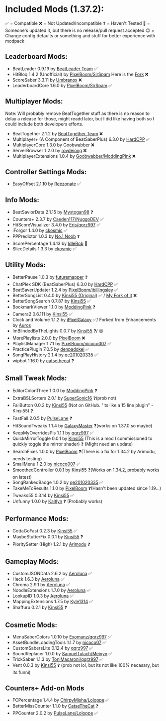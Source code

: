 # Included Mods (1.37.2):

✅ = Compatible
❌ = Not Updated/Incompatible
❓ = Haven't Tested
🤷 = Someone's updated it, but there is no release/pull request accepted
😉 = Change config defaults or something and stuff for better experience with modpack

## Leaderboard Mods:
- BeatLeader 0.9.19 by [BeatLeader Team](https://github.com/BeatLeader/beatleader-mod/releases) ✅
- HitBloq 1.4.2 (Unofficial) by [PixelBoom/SirSpam](https://github.com/PauseChampions/Hitbloq/releases) Here is the [Fork](https://github.com/iPixelGalaxy/Hitbloq) ❌
- ScoreSaber 3.3.11 by [Umbranox](https://github.com/ScoreSaber/scoresaber-plugin/releases) ❌
- LeaderboardCore 1.6.0 by [PixelBoom/SirSpam](https://github.com/rithik-b/LeaderboardCore/releases) ✅

## Multiplayer Mods:
Note: Will probably remove BeatTogether stuff as there is no reason to delay a release for those, might readd later, but I did like having both so I could include both developers efforts.
- BeatTogether 2.1.2 by [BeatTogether Team](https://github.com/BeatTogether/BeatTogether/releases) ❌
- Multiplayer+ (A Component of BeatSaberPlus) 6.3.0 by [HardCPP](https://github.com/hardcpp/BeatSaberPlus/releases) ✅
- MultiplayerCore 1.3.0 by [Goobwabber](https://github.com/Goobwabber/MultiplayerCore/releases) ❌
- ServerBrowser 1.2.0 by [roydejong](https://github.com/roydejong/BeatSaberServerBrowser/releases) ❌
- MultiplayerExtensions 1.0.4 by [Goobwabber/ModdingPink](https://github.com/Goobwabber/MultiplayerExtensions/releases) ❌

## Controller Settings Mods:
- EasyOffset 2.1.10 by [Reezonate](https://github.com/Reezonate/EasyOffset/releases) ✅

## Info Mods:
- BeatSaviorData 2.1.15 by [Mystogan98](https://github.com/Mystogan98/BeatSaviorData/releases) ❓
- Counters+ 2.3.7 by [Caeden117/NuggoDEV](https://github.com/Caeden117/CountersPlus/releases) ✅
- HitScoreVisualizer 3.4.0 by [Eris/qqrz997](https://github.com/ErisApps/HitScoreVisualizer/releases) ✅
- iForgor 1.4.0 by [ckosmic](https://github.com/ckosmic/IForgor/releases) ✅
- PPPredictor 1.0.3 by [No.1 Noob](https://github.com/no-1-noob/PPPredictor/releases) ❓
- ScorePercentage 1.4.13 by [IdleBob](https://github.com/Idlebawb/ScorePercentage/releases) 🤷
- SliceDetails 1.3.3 by [ckosmic](https://github.com/ckosmic/SliceDetails/releases) ✅

## Utility Mods:
- BetterPause 1.0.3 by [futuremapper](https://github.com/Futuremappermydud/BetterPause/releases) ❓
- ChatPlex SDK (BeatSaberPlus) 6.3.0 by [HardCPP](https://github.com/hardcpp/BeatSaberPlus/releases) ✅
- BeatSaverUpdater 1.2.4 by [PixelBoom/ibillingsley](https://github.com/ibillingsley/BeatSaverUpdater/releases) ✅
- BetterSongList 0.4.0 by [Kinsi55 (Original)](https://github.com/kinsi55/BeatSaber_BetterSongList/releases) ✅ / [My Fork of it](https://github.com/iPixelGalaxy/BeatSaber_BetterSongList/releases) ❌
- BetterSongSearch 0.7.87 by [Kinsi55](https://github.com/kinsi55/BeatSaber_BetterSongSearch/releases) ✅
- BookmarkViewer 1.1.0 by [ModdingPink](https://github.com/ModdingPink/BookmarkViewer/releases) ❓
- Camera2 0.6.111 by [Kinsi55](https://github.com/kinsi55/CS_BeatSaber_Camera2/releases) ✅
- Clock and Volume 1.1.2 by [iPixelGalaxy](https://github.com/iPixelGalaxy/ClockAndVolume/releases) ✅/ Forked from Enhancements by [Auros](https://github.com/Auros/Enhancements/releases)
- ImBlindedByTheLights 0.0.7 by [Kinsi55](https://github.com/kinsi55/BeatSaber_ImBlindedByTheLights/releases) ❓/ 😉
- MorePlaylists 2.0.0 by [PixelBoom](https://github.com/rithik-b/MorePlaylists/releases) ❌
- PlaylistManager 1.7.1 by [PixelBoom/nicoco007](https://github.com/nicoco007/PlaylistManager/tree/beat-saber-1.37.0) ✅
- PracticePlugin 7.0.5 by [denpadokei](https://github.com/denpadokei/PracticePlugin/releases) ✅
- SongPlayHistory 2.1.4 by [qe201020335](https://github.com/qe201020335/SongPlayHistory/releases) ✅
- wipbot 1.16.0 by [catsethecat](https://github.com/catsethecat/wipbot/releases) ❓

## Small Tweak Mods:
- EditorColonThree 1.0.0 by [ModdingPink](https://github.com/ModdingPink/EditorColonThree/releases) ❓
- ExtraBSLSorters 2.0.1 by [SuperSonic16](https://github.com/thesupersonic16/ExtraBSLSorters/releases) ❓(prob not)
- FailButton 0.0.2 by [Kinsi55](https://github.com/kinsi55) (Not on GitHub. "its like a 15 line plugin" -Kinsi55) ❓
- FastFail 2.0.5 by [PulseLane](https://github.com/PulseLane/FastFail/releases) ❓
- HitSoundTweaks 1.1.4 by [GalaxyMaster](https://github.com/GalaxyMaster2/HitsoundTweaks/releases) ❓(works on 1.37.0 so maybe)
- KeepMyOverridesPls 1.1.1 by [qqrz997](https://github.com/qqrz997/KeepMyOverridesPls/releases) ✅
- QuickMirrorToggle 0.0.1 by [Kinsi55](https://github.com/kinsi55) (This is a mod I commissioned to quickly toggle the mirror shader) ❓ (Might need an update)
- SearchFixes 1.0.0 by [PixelBoom](https://github.com/rithik-b/SearchFixes/releases) ❓(There is a fix for 1.34.2 by Arimodu, needs testing)
- SmallMenu 1.2.0 by [nicoco007](https://github.com/nicoco007/BeatSaberSmallMenu/releases) ✅
- SmoothedController 0.0.1 by [Kinsi55](https://github.com/kinsi55/BeatSaber_SmoothedController/releases) ❓(Works on 1.34.2, probably works on latest)
- SongRankedBadge 1.0.2 by [qe201020335](https://github.com/qe201020335/SongRankedBadge/releases) ✅
- TakeMeToResults 1.1.0 by [PixelBoom](https://github.com/rithik-b/TakeMeToResults/releases) ❓(Hasn't been updated since 1.19...)
- Tweaks55 0.3.14 by [Kinsi55](https://github.com/kinsi55/BeatSaber_Tweaks55/releases) ✅
- Unfunny 1.0.0 by [Kaitlyn](https://github.com/ItsKaitlyn03/Unfunny/releases) ❓ (Probably works)

## Performance Mods:
- GottaGoFast 0.2.3 by [Kinsi55](https://github.com/kinsi55/CS_BeatSaber_GottaGoFast/releases) ✅
- MaybeStutterFix 0.0.1 by [Kinsi55](https://github.com/kinsi55) ❓
- PioritySetter (High) 1.2.1 by [Arimodu](https://github.com/Arimodu/PrioritySetter/releases) ❓

## Gameplay Mods:
- CustomJSONData 2.6.2 by [Aeroluna](https://github.com/Aeroluna/CustomJSONData/releases) ✅
- Heck 1.6.3 by [Aeroluna](https://github.com/Aeroluna/Heck/releases) ✅
- Chroma 2.9.1 by [Aeroluna](https://github.com/Aeroluna/Heck/releases) ✅
- NoodleExtensions 1.7.0 by [Aeroluna](https://github.com/Aeroluna/Heck/releases) ✅
- LookupID 1.0.3 by [Aeroluna](https://github.com/Aeroluna/Heck/releases) ✅
- MappingExtensions 1.7.5 by [Kyle1314](https://github.com/Kylemc1413/MappingExtensions) ✅
- Shaffuru 0.2.1 by [Kinsi55](https://github.com/kinsi55/BeatSaber_Shaffuru/releases) ❓


## Cosmetic Mods:
- MenuSaberColors 1.0.10 by [Exomanz/qqrz997](https://github.com/qqrz997/MenuSaberColors/releases) ✅
- AssetBundleLoadingTools 1.1.7 by [nicoco07](https://github.com/nicoco007/AssetBundleLoadingTools/releases) ✅
- CustomSabersLite 0.12.4 by [qqrz997](https://github.com/qqrz997/CustomSabersLite/releases) ✅
- SoundReplacer 1.0.0 by [SamuelTulach/Meivyn](https://github.com/Meivyn/SoundReplacer) ✅
- TrickSaber 1.1.3 by [ToniMacaroni/qqrz997](https://github.com/qqrz997/TrickSaber) ✅
- Vent 0.0.3 by [Kinsi55](https://github.com/kinsi55) ❓ (prob not lol, but its not like 100% necasary, but its funni)

## Counters+ Add-on Mods
- FCPercentage 1.4.4 by [ChirpyMisha/Loloppe](https://github.com/Loloppe/FC-Percentage/releases) ✅
- BetterMissCounter 1.1.0 by [CatseTheCat](https://github.com/catsethecat/BetterMissCounter/releases) ❓
- PPCounter 2.0.2 by [PulseLane/Loloppe](https://github.com/Loloppe/PPCounter/releases) ✅
